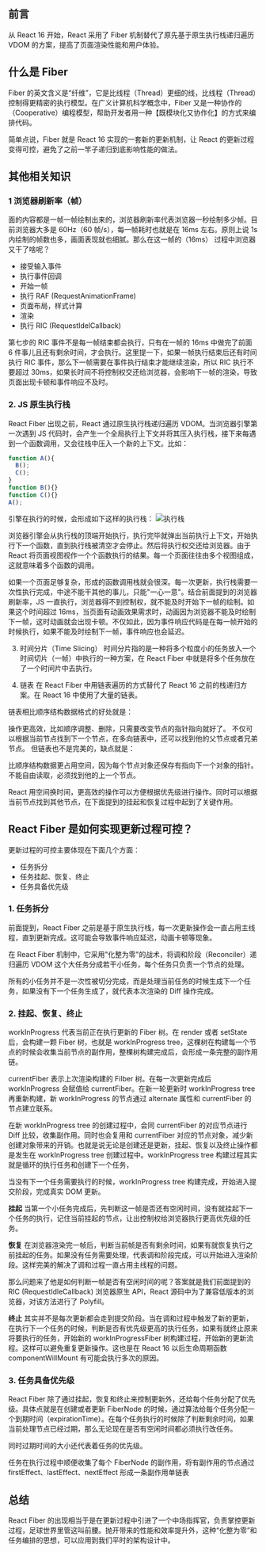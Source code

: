 ## 前言

从 React 16 开始，React 采用了 Fiber 机制替代了原先基于原生执行栈递归遍历 VDOM 的方案，提高了页面渲染性能和用户体验。

## 什么是 Fiber

Fiber 的英文含义是“纤维”，它是比线程（Thread）更细的线，比线程（Thread）控制得更精密的执行模型。在广义计算机科学概念中，Fiber 又是一种协作的（Cooperative）编程模型，帮助开发者用一种【既模块化又协作化】的方式来编排代码。

简单点说，Fiber 就是 React 16 实现的一套新的更新机制，让 React 的更新过程变得可控，避免了之前一竿子递归到底影响性能的做法。

## 其他相关知识

### 1 浏览器刷新率（帧）

面的内容都是一帧一帧绘制出来的，浏览器刷新率代表浏览器一秒绘制多少帧。目前浏览器大多是 60Hz（60 帧/s），每一帧耗时也就是在 16ms 左右。原则上说 1s 内绘制的帧数也多，画面表现就也细腻。那么在这一帧的（16ms） 过程中浏览器又干了啥呢？

- 接受输入事件
- 执行事件回调
- 开始一帧
- 执行 RAF (RequestAnimationFrame)
- 页面布局，样式计算
- 渲染
- 执行 RIC (RequestIdelCallback)

第七步的 RIC 事件不是每一帧结束都会执行，只有在一帧的 16ms 中做完了前面 6 件事儿且还有剩余时间，才会执行。这里提一下，如果一帧执行结束后还有时间执行 RIC 事件，那么下一帧需要在事件执行结束才能继续渲染，所以 RIC 执行不要超过 30ms，如果长时间不将控制权交还给浏览器，会影响下一帧的渲染，导致页面出现卡顿和事件响应不及时。

### 2. JS 原生执行栈

React Fiber 出现之前，React 通过原生执行栈递归遍历 VDOM。当浏览器引擎第一次遇到 JS 代码时，会产生一个全局执行上下文并将其压入执行栈，接下来每遇到一个函数调用，又会往栈中压入一个新的上下文。比如：

```JavaScript
function A(){
  B();
  C();
}
function B(){}
function C(){}
A();
```

引擎在执行的时候，会形成如下这样的执行栈：
![执行栈](https://upload-images.jianshu.io/upload_images/1248713-17eb57aa9d0d3774.jpeg?imageMogr2/auto-orient/strip|imageView2/2/w/481/format/webp)

浏览器引擎会从执行栈的顶端开始执行，执行完毕就弹出当前执行上下文，开始执行下一个函数，直到执行栈被清空才会停止。然后将执行权交还给浏览器。由于 React 将页面视图视作一个个函数执行的结果。每一个页面往往由多个视图组成，这就意味着多个函数的调用。

如果一个页面足够复杂，形成的函数调用栈就会很深。每一次更新，执行栈需要一次性执行完成，中途不能干其他的事儿，只能"一心一意"。结合前面提到的浏览器刷新率，JS 一直执行，浏览器得不到控制权，就不能及时开始下一帧的绘制。如果这个时间超过 16ms，当页面有动画效果需求时，动画因为浏览器不能及时绘制下一帧，这时动画就会出现卡顿。不仅如此，因为事件响应代码是在每一帧开始的时候执行，如果不能及时绘制下一帧，事件响应也会延迟。

3. 时间分片（Time Slicing）
   时间分片指的是一种将多个粒度小的任务放入一个时间切片（一帧）中执行的一种方案，在 React Fiber 中就是将多个任务放在了一个时间片中去执行。

4. 链表
   在 React Fiber 中用链表遍历的方式替代了 React 16 之前的栈递归方案。在 React 16 中使用了大量的链表。

链表相比顺序结构数据格式的好处就是：

操作更高效，比如顺序调整、删除，只需要改变节点的指针指向就好了。
不仅可以根据当前节点找到下一个节点，在多向链表中，还可以找到他的父节点或者兄弟节点。
但链表也不是完美的，缺点就是：

比顺序结构数据更占用空间，因为每个节点对象还保存有指向下一个对象的指针。
不能自由读取，必须找到他的上一个节点。

React 用空间换时间，更高效的操作可以方便根据优先级进行操作。同时可以根据当前节点找到其他节点，在下面提到的挂起和恢复过程中起到了关键作用。

## React Fiber 是如何实现更新过程可控？

更新过程的可控主要体现在下面几个方面：

- 任务拆分
- 任务挂起、恢复、终止
- 任务具备优先级

### 1. 任务拆分

前面提到，React Fiber 之前是基于原生执行栈，每一次更新操作会一直占用主线程，直到更新完成。这可能会导致事件响应延迟，动画卡顿等现象。

在 React Fiber 机制中，它采用"化整为零"的战术，将调和阶段（Reconciler）递归遍历 VDOM 这个大任务分成若干小任务，每个任务只负责一个节点的处理。

所有的小任务并不是一次性被切分完成，而是处理当前任务的时候生成下一个任务，如果没有下一个任务生成了，就代表本次渲染的 Diff 操作完成。

### 2. 挂起、恢复、终止

workInProgress 代表当前正在执行更新的 Fiber 树。在 render 或者 setState 后，会构建一颗 Fiber 树，也就是 workInProgress tree，这棵树在构建每一个节点的时候会收集当前节点的副作用，整棵树构建完成后，会形成一条完整的副作用链。

currentFiber 表示上次渲染构建的 Filber 树。在每一次更新完成后 workInProgress 会赋值给 currentFiber。在新一轮更新时 workInProgress tree 再重新构建，新 workInProgress 的节点通过 alternate 属性和 currentFiber 的节点建立联系。

在新 workInProgress tree 的创建过程中，会同 currentFiber 的对应节点进行 Diff 比较，收集副作用。同时也会复用和 currentFiber 对应的节点对象，减少新创建对象带来的开销。也就是说无论是创建还是更新，挂起、恢复以及终止操作都是发生在 workInProgress tree 创建过程中。workInProgress tree 构建过程其实就是循环的执行任务和创建下一个任务，

当没有下一个任务需要执行的时候，workInProgress tree 构建完成，开始进入提交阶段，完成真实 DOM 更新。

**挂起**
当第一个小任务完成后，先判断这一帧是否还有空闲时间，没有就挂起下一个任务的执行，记住当前挂起的节点，让出控制权给浏览器执行更高优先级的任务。

**恢复**
在浏览器渲染完一帧后，判断当前帧是否有剩余时间，如果有就恢复执行之前挂起的任务。如果没有任务需要处理，代表调和阶段完成，可以开始进入渲染阶段。这样完美的解决了调和过程一直占用主线程的问题。

那么问题来了他是如何判断一帧是否有空闲时间的呢？答案就是我们前面提到的 RIC (RequestIdleCallback) 浏览器原生 API，React 源码中为了兼容低版本的浏览器，对该方法进行了 Polyfill。

**终止**
其实并不是每次更新都会走到提交阶段。当在调和过程中触发了新的更新，在执行下一个任务的时候，判断是否有优先级更高的执行任务，如果有就终止原来将要执行的任务，开始新的 workInProgressFiber 树构建过程，开始新的更新流程。这样可以避免重复更新操作。这也是在 React 16 以后生命周期函数 componentWillMount 有可能会执行多次的原因。

### 3. 任务具备优先级

React Fiber 除了通过挂起，恢复和终止来控制更新外，还给每个任务分配了优先级。具体点就是在创建或者更新 FiberNode 的时候，通过算法给每个任务分配一个到期时间（expirationTime）。在每个任务执行的时候除了判断剩余时间，如果当前处理节点已经过期，那么无论现在是否有空闲时间都必须执行改任务。

同时过期时间的大小还代表着任务的优先级。

任务在执行过程中顺便收集了每个 FiberNode 的副作用，将有副作用的节点通过 firstEffect、lastEffect、nextEffect 形成一条副作用单链表

## 总结

React Fiber 的出现相当于是在更新过程中引进了一个中场指挥官，负责掌控更新过程，足球世界里管这叫前腰。抛开带来的性能和效率提升外，这种“化整为零”和任务编排的思想，可以应用到我们平时的架构设计中。
